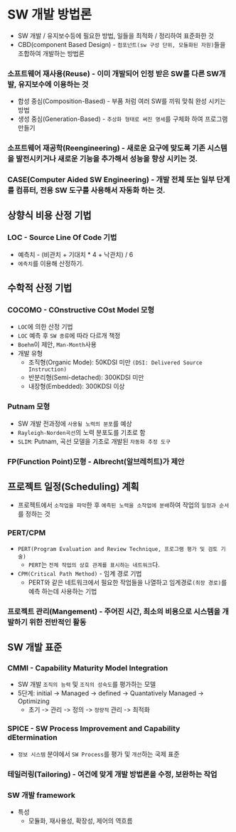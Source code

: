 # SW 개발 방법론
- SW 개발 / 유지보수등에 필요한 방법, 일들을 최적화 / 정리하여 표준화한 것
- CBD(component Based Design) - `컴포넌트(sw 구성 단위, 모듈화된 자원)`들을 조합하여 개발하는 방법론

### 소프트웨어 재사용(Reuse) - 이미 개발되어 인정 받은 SW를 다른 SW개발, 유지보수에 이용하는 것
- 합성 중심(Composition-Based) - 부품 처럼 여러 SW를 끼워 맞춰 완성 시키는 방법
- 생성 중심(Generation-Based) - `추상화 형태로 써진 명세`를 구체화 하여 프로그램 만들기

### 소프트웨어 재공학(Reengineering) - 새로운 요구에 맞도록 기존 시스템을 발전시키거나 새로운 기능을 추가해서 성능을 향상 시키는 것.

### CASE(Computer Aided SW Engineering) - 개발 전체 또는 일부 단계를 컴퓨터, 전용 SW 도구를 사용해서 자동화 하는 것.

## 상향식 비용 산정 기법
### LOC - Source Line Of Code 기법
- 예측치 - (비관치 + 기대치 * 4 + 낙관치) / 6
- `에측치`를 이용해 산정하기.

## 수학적 산정 기법

### COCOMO - COnstructive COst Model 모형
- `LOC`에 의한 산정 기법
- `LOC` 예측 후 `SW 종류`에 따라 다르개 책정
- `Boehm`이 제안, `Man-Month`사용
- 개발 유형
  - 조직형(Organic Mode): 50KDSI 미만 `(DSI: Delivered Source Instruction)`
  - 반분리형(Semi-detached): 300KDSI 미만
  - 내장형(Embedded): 300KDSI 이상

### Putnam 모형
- SW 개발 전과정에 `사용될 노력의 분포`를 예상
- `Rayleigh-Norden곡선`의 노력 분포도를 기초로 함
- `SLIM`: Putnam, 곡선 모델을 기초로 개발된 `자동화 추정 도구`

### FP(Function Point)모형 - Albrecht(알브레히트)가 제안

## 프로젝트 일정(Scheduling) 계획
- 프로젝트에서 `소작업을 파악`한 후 `예측된 노력을 소작업에 분배`하여 작업의 `일정과 순서`를 정하는 것

### PERT/CPM
- `PERT(Program Evaluation and Review Technique, 프로그램 평가 및 검토 기술)`
  - `PERT`는 `전체 작업의 상호 관계를 표시하는 네트워크`다.
- `CPM(Critical Path Method)` - 임계 경로 기법
  - PERT와 같은 네트워크에서 필요한 작업들을 나열하고 임계경로`(최장 경로)`를 예측 하는데 사용하는 기법

### 프로젝트 관리(Mangement) - 주어진 시간, 최소의 비용으로 시스템을 개발하기 위한 전반적인 활동


## SW 개발 표준

### CMMI - Capability Maturity Model Integration
- SW 개발 `조직의 능력` 및 `조직의 성숙도`를 평가하는 모델
- 5단계: initial -> Managed -> defined -> Quantatively Managed -> Optimizing
  - 초기 -> 관리 -> 정의 -> `정량적` 관리 -> 최적화

### SPICE - SW Process Improvement and Capability dEtermination
- `정보 시스템` 분야에서 `SW Process`를 평가 및 `개선`하는 국제 표준

### 테일러링(Tailoring) - 여건에 맞게 개발 방법론을 수정, 보완하는 작업

### SW 개발 framework
- 특성
  - 모듈화, 재사용성, 확장성, 제어의 역흐름

